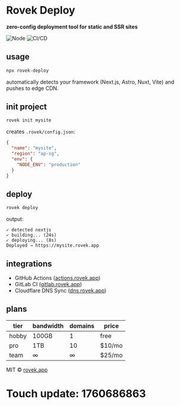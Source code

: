 #  Rovek Deploy

**zero-config deployment tool for static and SSR sites**

![Node](https://img.shields.io/badge/node-%3E%3D18-green)
![CI/CD](https://img.shields.io/badge/ci%2Fcd-ready-blue)

## usage

```bash
npx rovek-deploy
```

automatically detects your framework (Next.js, Astro, Nuxt, Vite) and pushes to edge CDN.

## init project

```bash
rovek init mysite
```

creates `.rovek/config.json`:

```json
{
  "name": "mysite",
  "region": "ap-sg",
  "env": {
    "NODE_ENV": "production"
  }
}
```

## deploy

```bash
rovek deploy
```

output:

```
✓ detected nextjs
✓ building... (24s)
✓ deploying... (8s)
Deployed → https://mysite.rovek.app
```

## integrations

* GitHub Actions ([actions.rovek.app](https://actions.rovek.app))
* GitLab CI ([gitlab.rovek.app](https://gitlab.rovek.app))
* Cloudflare DNS Sync ([dns.rovek.app](https://dns.rovek.app))

## plans

| tier  | bandwidth | domains | price  |
| ----- | --------- | ------- | ------ |
| hobby | 100GB     | 1       | free   |
| pro   | 1TB       | 10      | $10/mo |
| team  | ∞         | ∞       | $25/mo |

MIT © [rovek.app](https://rovek.app)

# Touch update: 1760686863
